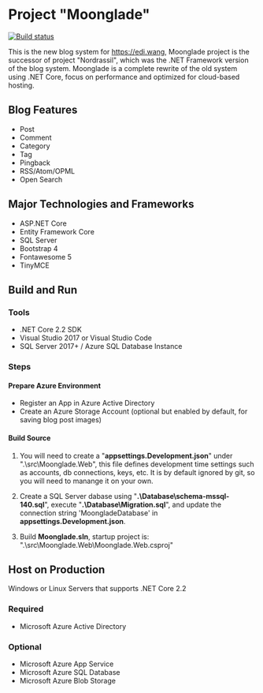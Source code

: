 # Project "Moonglade"

[![Build status](https://dev.azure.com/ediwang/EdiWang-GitHub-Builds/_apis/build/status/Moonglade-Master-CI)](https://dev.azure.com/ediwang/EdiWang-GitHub-Builds/_build/latest?definitionId=50)

This is the new blog system for https://edi.wang, Moonglade project is the successor of project "Nordrassil", which was the .NET Framework version of the blog system. Moonglade is a complete rewrite of the old system using .NET Core, focus on performance and optimized for cloud-based hosting.

## Blog Features
- Post
- Comment
- Category
- Tag
- Pingback
- RSS/Atom/OPML
- Open Search

## Major Technologies and Frameworks
- ASP.NET Core
- Entity Framework Core
- SQL Server
- Bootstrap 4
- Fontawesome 5
- TinyMCE

## Build and Run

### Tools
- .NET Core 2.2 SDK
- Visual Studio 2017 or Visual Studio Code
- SQL Server 2017+ / Azure SQL Database Instance

### Steps

#### Prepare Azure Environment

- Register an App in Azure Active Directory
- Create an Azure Storage Account (optional but enabled by default, for saving blog post images)

#### Build Source

1. You will need to create a "**appsettings.Development.json**" under ".\src\Moonglade.Web", this file defines development time settings such as accounts, db connections, keys, etc. It is by default ignored by git, so you will need to manange it on your own.

2. Create a SQL Server dabase using "**.\Database\schema-mssql-140.sql**", execute "**.\Database\Migration.sql**", and update the connection string 'MoongladeDatabase' in **appsettings.Development.json**. 

3. Build **Moonglade.sln**, startup project is: ".\src\Moonglade.Web\Moonglade.Web.csproj"

## Host on Production

Windows or Linux Servers that supports .NET Core 2.2

### Required
- Microsoft Azure Active Directory

### Optional
- Microsoft Azure App Service
- Microsoft Azure SQL Database
- Microsoft Azure Blob Storage